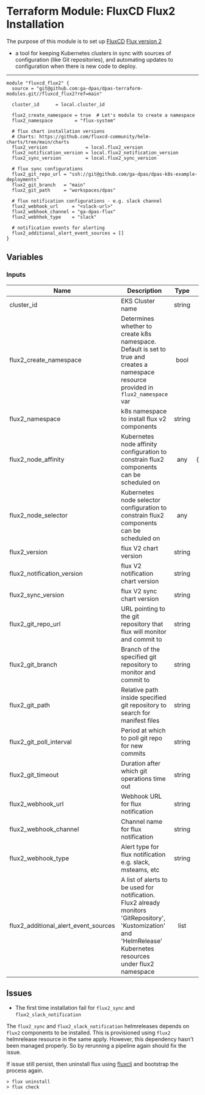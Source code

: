 # Terraform Module: FluxCD Flux2 Installation

The purpose of this module is to set up [FluxCD](https://fluxcd.io/docs/) [Flux version 2](https://github.com/fluxcd/flux2)
- a tool for keeping Kubernetes clusters in sync with sources of configuration (like Git repositories),
and automating updates to configuration when there is new code to deploy.

---

```hcl-terraform
module "fluxcd_flux2" {
  source = "git@github.com:ga-dpas/dpas-terraform-modules.git//fluxcd_flux2?ref=main"

  cluster_id      = local.cluster_id
  
  flux2_create_namespace = true  # Let's module to create a namespace
  flux2_namespace        = "flux-system"

  # flux chart installation versions
  # Charts: https://github.com/fluxcd-community/helm-charts/tree/main/charts
  flux2_version              = local.flux2_version
  flux2_notification_version = local.flux2_notification_version
  flux2_sync_version         = local.flux2_sync_version

  # flux sync configurations
  flux2_git_repo_url = "ssh://git@github.com/ga-dpas/dpas-k8s-example-deployments"
  flux2_git_branch   = "main"
  flux2_git_path     = "workspaces/dpas"

  # flux notification configurations - e.g. slack channel
  flux2_webhook_url     = "<slack-url>"
  flux2_webhook_channel = "ga-dpas-flux"
  flux2_webhhok_type    = "slack"

  # notification events for alerting
  flux2_additional_alert_event_sources = []
}
```

## Variables

### Inputs
| Name                                 | Description                                                                                                                                                        |  Type  |                                                      Default                                                      | Required |
|--------------------------------------|--------------------------------------------------------------------------------------------------------------------------------------------------------------------|:------:|:-----------------------------------------------------------------------------------------------------------------:|:--------:|
| cluster_id                           | EKS Cluster name                                                                                                                                                   | string |                                                                                                                   |   Yes    |
| flux2_create_namespace               | Determines whether to create k8s namespace. Default is set to true and creates a namespace resource provided in `flux2_namespace` var                              |  bool  |                                                       true                                                        |    No    |
| flux2_namespace                      | k8s namespace to install flux v2 components                                                                                                                        | string |                                                                                                                   |   Yes    |
| flux2_node_affinity                  | Kubernetes node affinity configuration to constrain flux2 components can be scheduled on                                                                           |  any   | {"podAntiAffinity":{"requiredDuringSchedulingIgnoredDuringExecution":[{"topologyKey":"kubernetes.io/hostname"}]}} |    No    |
| flux2_node_selector                  | Kubernetes node selector configuration to constrain flux2 components can be scheduled on                                                                           |  any   |                                          {"kubernetes.io/os" : "linux"}                                           |    No    |
| flux2_version                        | flux V2 chart version                                                                                                                                              | string |                                                                                                                   |    No    |
| flux2_notification_version           | flux V2 notification chart version                                                                                                                                 | string |                                                                                                                   |    No    |
| flux2_sync_version                   | flux V2 sync chart version                                                                                                                                         | string |                                                                                                                   |    No    |
| flux2_git_repo_url                   | URL pointing to the git repository that flux will monitor and commit to                                                                                            | string |                                                                                                                   |   Yes    |
| flux2_git_branch                     | Branch of the specified git repository to monitor and commit to                                                                                                    | string |                                                                                                                   |   Yes    |
| flux2_git_path                       | Relative path inside specified git repository to search for manifest files                                                                                         | string |                                                                                                                   |   Yes    |
| flux2_git_poll_interval              | Period at which to poll git repo for new commits                                                                                                                   | string |                                                        1m                                                         |    No    |
| flux2_git_timeout                    | Duration after which git operations time out                                                                                                                       | string |                                                        20s                                                        |    No    |
| flux2_webhook_url                    | Webhook URL for flux notification                                                                                                                                  | string |                                                                                                                   |   Yes    |
| flux2_webhook_channel                | Channel name for flux notification                                                                                                                                 | string |                                                                                                                   |   Yes    |
| flux2_webhook_type                   | Alert type for flux notification e.g. slack, msteams, etc                                                                                                          | string |                                                                                                                   |   Yes    |
| flux2_additional_alert_event_sources | A list of alerts to be used for notification. Flux2 already monitors 'GitRepository', 'Kustomization' and 'HelmRelease' Kubernetes resources under flux2 namespace |  list  |                                                                                                                   |    No    |

## Issues

* The first time installation fail for `flux2_sync` and `flux2_slack_notification` 

The `flux2_sync` and `flux2_slack_notification` helmreleases depends on `flux2` components to be installed.
This is provisioned using `flux2` helmrelease resource in the same apply. However, this dependency hasn't been managed properly.
So by rerunning a pipeline again should fix the issue.

If issue still persist, then uninstall flux using [fluxcli](https://fluxcd.io/docs/cmd/) and bootstrap the process again.

```
> flux uninstall
> flux check
```